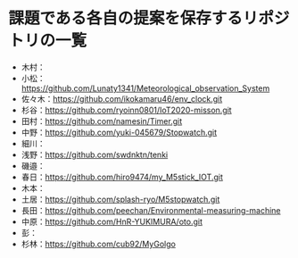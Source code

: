 # 課題である各自の提案を保存するリポジトリの一覧
- 木村：
- 小松：https://github.com/Lunaty1341/Meteorological_observation_System
- 佐々木：https://github.com/ikokamaru46/env_clock.git
- 杉谷：https://github.com/ryoinn0801/IoT2020-misson.git
- 田村：https://github.com/namesin/Timer.git
- 中野：https://github.com/yuki-045679/Stopwatch.git
- 細川：
- 浅野：https://github.com/swdnktn/tenki
- 磯邉：
- 春日：https://github.com/hiro9474/my_M5stick_IOT.git
- 木本：
- 土居：https://github.com/splash-ryo/M5stopwatch.git
- 長田：https://github.com/peechan/Environmental-measuring-machine
- 中原：https://github.com/HnR-YUKIMURA/oto.git
- 彭：
- 杉林：https://github.com/cub92/MyGolgo
